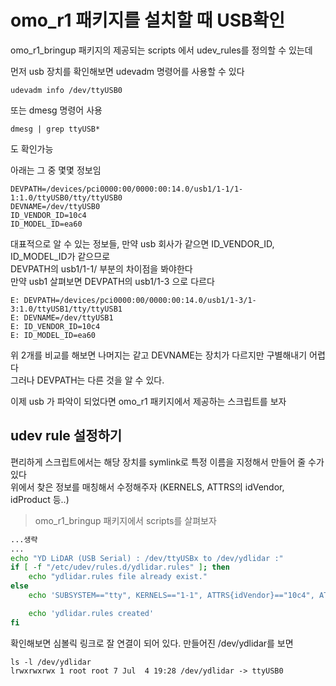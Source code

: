 # omo_r1 패키지를 설치할 때 USB확인
omo_r1_bringup 패키지의 제공되는 scripts 에서 udev_rules를 정의할 수 있는데  

먼저 usb 장치를 확인해보면 udevadm 명령어를 사용할 수 있다
```
udevadm info /dev/ttyUSB0
```

또는 dmesg 명령어 사용  
```
dmesg | grep ttyUSB*   
```
도 확인가능

아래는 그 중 몇몇 정보임
```
DEVPATH=/devices/pci0000:00/0000:00:14.0/usb1/1-1/1-1:1.0/ttyUSB0/tty/ttyUSB0  
DEVNAME=/dev/ttyUSB0  
ID_VENDOR_ID=10c4  
ID_MODEL_ID=ea60  
```

대표적으로 알 수 있는 정보들, 만약 usb 회사가 같으면 ID_VENDOR_ID, ID_MODEL_ID가 같으므로  
DEVPATH의 usb1/1-1/ 부분의 차이점을 봐야한다     
만약 usb1 살펴보면 DEVPATH의 usb1/1-3 으로 다르다

```
E: DEVPATH=/devices/pci0000:00/0000:00:14.0/usb1/1-3/1-3:1.0/ttyUSB1/tty/ttyUSB1
E: DEVNAME=/dev/ttyUSB1
E: ID_VENDOR_ID=10c4
E: ID_MODEL_ID=ea60
```

위 2개를 비교를 해보면 나머지는 같고 DEVNAME는 장치가 다르지만 구별해내기 어렵다  
그러나 DEVPATH는 다른 것을 알 수 있다.  

이제 usb 가 파악이 되었다면 omo_r1 패키지에서 제공하는 스크립트를 보자

## udev rule 설정하기
편리하게 스크립트에서는 해당 장치를 symlink로 특정 이름을 지정해서 만들어 줄 수가 있다  
위에서 찾은 정보를 매칭해서 수정해주자 (KERNELS, ATTRS의 idVendor, idProduct 등..)

> omo_r1_bringup 패키지에서 scripts를 살펴보자

```sh
...생략
...
echo "YD LiDAR (USB Serial) : /dev/ttyUSBx to /dev/ydlidar :"
if [ -f "/etc/udev/rules.d/ydlidar.rules" ]; then
    echo "ydlidar.rules file already exist."
else
    echo 'SUBSYSTEM=="tty", KERNELS=="1-1", ATTRS{idVendor}=="10c4", ATTRS{idProduct}=="ea60", MODE:="0666", GROUP:="dialout",  SYMLINK+="ydlidar"' >/etc/udev/rules.d/97-ydlidar.rules

    echo 'ydlidar.rules created'
fi
```

확인해보면 심볼릭 링크로 잘 연결이 되어 있다. 만들어진 /dev/ydlidar를 보면  
```
ls -l /dev/ydlidar 
lrwxrwxrwx 1 root root 7 Jul  4 19:28 /dev/ydlidar -> ttyUSB0
```
